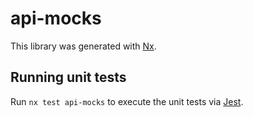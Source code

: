 # api-mocks

This library was generated with [Nx](https://nx.dev).

## Running unit tests

Run `nx test api-mocks` to execute the unit tests via [Jest](https://jestjs.io).
